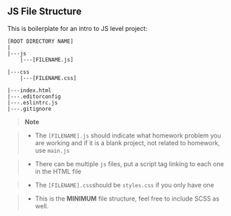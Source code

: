 JS File Structure
-----------------------

This is boilerplate for an intro to JS level project:

```
[ROOT DIRECTORY NAME]
|
|---js
	|---[FILENAME.js]

|---css
	|---[FILENAME.css]

|---index.html
|---.editorconfig
|---.eslintrc.js
|---.gitignore
```

> **Note**

>- The `[FILENAME].js` should indicate what homework problem you are working and if it is a blank project, not related to homework, use `main.js`

>- There can be multiple `js` files, put a script tag linking to each one in the HTML file

>- The `[FILENAME].css`should be `styles.css` if you only have one

>- This is the **MINIMUM** file structure, feel free to include SCSS as well.

